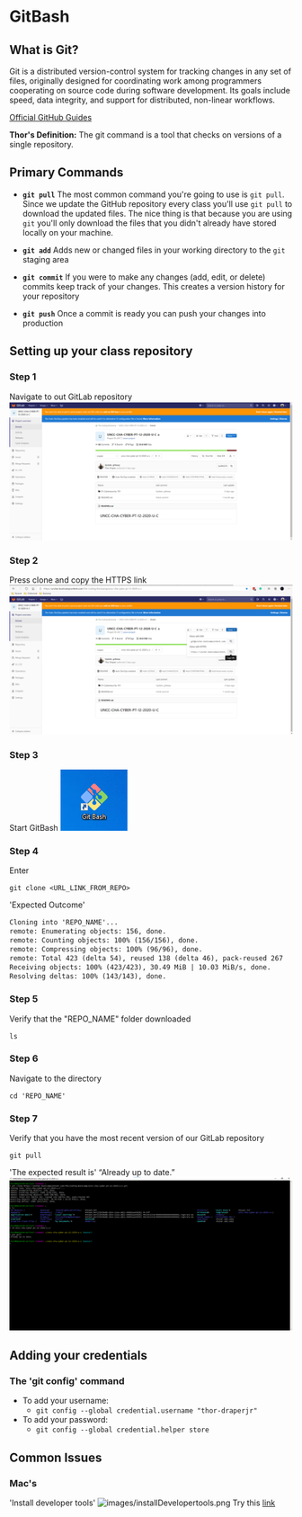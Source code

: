 # GitBash
## What is Git?
Git is a distributed version-control system for tracking changes in any set of files, originally designed for coordinating work among programmers cooperating on source code during software development. Its goals include speed, data integrity, and support for distributed, non-linear workflows.

[Official GitHub Guides](https://guides.github.com/)

**Thor's Definition:** The git command is a tool that checks on versions of a single repository.  

## Primary Commands
* **`git pull`** The most common command you're going to use is `git pull`. Since we update the GitHub repository every class you'll use `git pull` to download the updated files. The nice thing is that because you are using `git` you'll only download the files that you didn't already have stored locally on your machine. 

* **`git add`** Adds new or changed files in your working directory to the `git` staging area 

* **`git commit`** If you were to make any changes (add, edit, or delete) commits keep track of your changes. This creates a version history for your repository 

* **`git push`** Once a commit is ready you can push your changes into production 


## Setting up your class repository
### Step 1
Navigate to out GitLab repository
![images/1-GitLab.png](images/1-GitLab.png)

### Step 2
Press clone and copy the HTTPS link
![images/2-cloneLink.png](images/2-cloneLink.png)

### Step 3
Start GitBash
![images/3-BashIcon.png](images/3-BashIcon.png)

### Step 4
Enter
```
git clone <URL_LINK_FROM_REPO>
```
'Expected Outcome'
```
Cloning into 'REPO_NAME'...
remote: Enumerating objects: 156, done.
remote: Counting objects: 100% (156/156), done.
remote: Compressing objects: 100% (96/96), done.
remote: Total 423 (delta 54), reused 138 (delta 46), pack-reused 267
Receiving objects: 100% (423/423), 30.49 MiB | 10.03 MiB/s, done.
Resolving deltas: 100% (143/143), done.

```
### Step 5 
Verify that the "REPO_NAME" folder downloaded 
```
ls
```
### Step 6
Navigate to the directory
```
cd 'REPO_NAME'
```
### Step 7
Verify that you have the most recent version of our GitLab repository
```
git pull
```
'The expected result is' “Already up to date.”
![images/4-SuccessfulCommands.png](images/4-SuccessfulCommands.png)



## Adding your credentials
### The 'git config' command
* To add your username:
    * `git config --global credential.username "thor-draperjr"` 
* To add your password:
    * `git config --global credential.helper store`

## Common Issues
### Mac's
'Install developer tools'
![images/installDevelopertools.png](images/)
Try this [link](https://mac-how-to.gadgethacks.com/how-to/install-command-line-developer-tools-without-xcode-0168115/#:~:text=%20Install%20the%20Command%20Line%20Developer%20Tools%20Without,the%20Waiting%20Game.%20Now%2C%20you%20just...%20More%20)